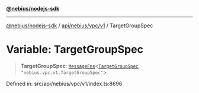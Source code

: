 [**@nebius/nodejs-sdk**](../../../../../README.md)

---

[@nebius/nodejs-sdk](../../../../../README.md) / [api/nebius/vpc/v1](../README.md) / TargetGroupSpec

# Variable: TargetGroupSpec

> **TargetGroupSpec**: [`MessageFns`](../../../../../runtime/protos/core/interfaces/MessageFns.md)\<[`TargetGroupSpec`](../interfaces/TargetGroupSpec.md), `"nebius.vpc.v1.TargetGroupSpec"`\>

Defined in: src/api/nebius/vpc/v1/index.ts:8696
